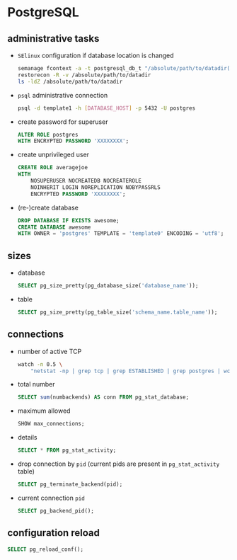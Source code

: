 # PostgreSQL

## administrative tasks

* `SElinux` configuration if database location is changed
    ```bash
    semanage fcontext -a -t postgresql_db_t "/absolute/path/to/datadir(/.*)?"
    restorecon -R -v /absolute/path/to/datadir
    ls -ldZ /absolute/path/to/datadir
    ```

* `psql` administrative connection
    ```bash
    psql -d template1 -h [DATABASE_HOST] -p 5432 -U postgres
    ```

* create password for superuser
    ```sql
    ALTER ROLE postgres
    WITH ENCRYPTED PASSWORD 'XXXXXXXX';
    ```

* create unprivileged user
    ```sql
    CREATE ROLE averagejoe
    WITH
        NOSUPERUSER NOCREATEDB NOCREATEROLE
        NOINHERIT LOGIN NOREPLICATION NOBYPASSRLS
        ENCRYPTED PASSWORD 'XXXXXXXX';
    ```

* (re-)create database
    ```sql
    DROP DATABASE IF EXISTS awesome;
    CREATE DATABASE awesome
    WITH OWNER = 'postgres' TEMPLATE = 'template0' ENCODING = 'utf8';
    ```


## sizes

* database
    ```sql
    SELECT pg_size_pretty(pg_database_size('database_name'));
    ```
* table
    ```sql
    SELECT pg_size_pretty(pg_table_size('schema_name.table_name'));
    ```


## connections

* number of active TCP
    ```bash
    watch -n 0.5 \
        "netstat -np | grep tcp | grep ESTABLISHED | grep postgres | wc -l"
    ```

* total number
    ```sql
    SELECT sum(numbackends) AS conn FROM pg_stat_database;
    ```

* maximum allowed
    ```sql
    SHOW max_connections;
    ```

* details
    ```sql
    SELECT * FROM pg_stat_activity;
    ```

* drop connection by `pid` (current pids are present
    in `pg_stat_activity` table)
    ```sql
    SELECT pg_terminate_backend(pid);
    ```

* current connection `pid`
    ```sql
    SELECT pg_backend_pid();
    ```


## configuration reload

```sql
SELECT pg_reload_conf();
```
